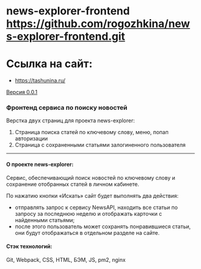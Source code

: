 # news-explorer-frontend https://github.com/rogozhkina/news-explorer-frontend.git

# Ссылка на сайт:

* https://tashunina.ru/

<u>Версия 0.0.1</u>

### Фронтенд сервиса по поиску новостей

Верстка двух страниц для проекта news-explorer:
1. Страница поиска статей по ключевому слову, меню, попап авторизации
2. Страница с сохраненными статьями залогиненного пользователя
  
***

#### О проекте news-explorer:

Сервис, обеспечивающий поиск новостей по ключевому слову и сохранение отобранных статей в личном кабинете.

По нажатию кнопки «Искать» сайт будет выполнять два действия:

* отправлять запрос к сервису NewsAPI, находить все статьи по запросу за последнюю неделю и отображать карточки с найденными статьями;
* после этого пользователь может сохранять понравившиеся статьи, они будут отображаться в отдельном разделе на сайте.

#### Стэк технологий:

Git, Webpack, CSS, HTML, БЭМ, JS, pm2, nginx
